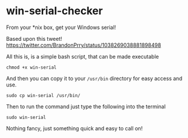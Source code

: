 # win-serial-checker
From your *nix box, get your Windows serial!

Based upon this tweet!
https://twitter.com/BrandonPrry/status/1038269038881898498

All this is, is a simple bash script, that can be made executable

```
chmod +x win-serial
```

And then you can copy it to your ```/usr/bin``` directory for easy access and use.

```
sudo cp win-serial /usr/bin/
```

Then to run the command just type the following into the terminal

```
sudo win-serial
```

Nothing fancy, just something quick and easy to call on!

